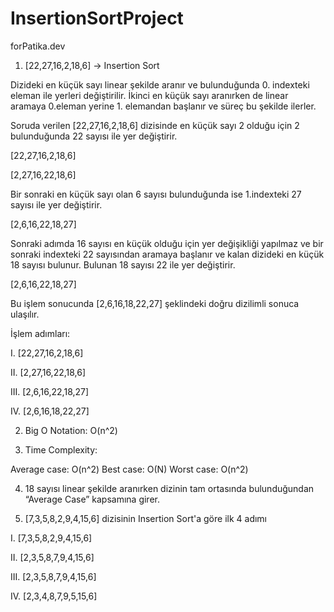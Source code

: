 # InsertionSortProject
forPatika.dev


1) [22,27,16,2,18,6] -> Insertion Sort

Dizideki en küçük sayı linear şekilde aranır ve bulunduğunda 0. indexteki eleman ile yerleri değiştirilir. İkinci en küçük sayı aranırken de linear aramaya 0.eleman yerine 1. elemandan başlanır ve süreç bu şekilde ilerler.

Soruda verilen [22,27,16,2,18,6] dizisinde en küçük sayı 2 olduğu için 2 bulunduğunda 22 sayısı ile yer değiştirir.

[22,27,16,2,18,6]

[2,27,16,22,18,6]

Bir sonraki en küçük sayı olan 6 sayısı bulunduğunda ise 1.indexteki 27 sayısı ile yer değiştirir.

[2,6,16,22,18,27]

Sonraki adımda 16 sayısı en küçük olduğu için yer değişikliği yapılmaz ve bir sonraki indexteki 22 sayısından aramaya başlanır ve kalan dizideki en küçük 18 sayısı bulunur. Bulunan 18 sayısı 22 ile yer değiştirir.

[2,6,16,22,18,27]

Bu işlem sonucunda [2,6,16,18,22,27] şeklindeki doğru dizilimli sonuca ulaşılır.



İşlem adımları:

I. [22,27,16,2,18,6]

II. [2,27,16,22,18,6]

III. [2,6,16,22,18,27]

IV. [2,6,16,18,22,27]


2) Big O Notation: O(n^2)


3) Time Complexity:

Average case: O(n^2)
Best case: O(N)
Worst case: O(n^2)


4) 18 sayısı linear şekilde aranırken dizinin tam ortasında bulunduğundan “Average Case” kapsamına girer.


5) [7,3,5,8,2,9,4,15,6] dizisinin Insertion Sort'a göre ilk 4 adımı

I. [7,3,5,8,2,9,4,15,6]

II. [2,3,5,8,7,9,4,15,6]

III. [2,3,5,8,7,9,4,15,6]

IV. [2,3,4,8,7,9,5,15,6]
